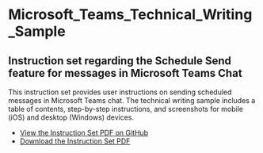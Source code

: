 # Microsoft_Teams_Technical_Writing_Sample
<h2>Instruction set regarding the Schedule Send feature for messages in Microsoft Teams Chat</h2>
This instruction set provides user instructions on sending scheduled messages in Microsoft Teams chat. The technical writing sample includes a table of contents, step-by-step instructions, and screenshots for mobile (iOS) and desktop (Windows) devices. 
<br>
<ul>
  <li>
    <a href="https://github.com/ffm5113/Microsoft_Teams_Technical_Writing_Sample/blob/main/Forrest%20Moulin%20-%20Schedule%20Send%20Teams%20Instruction%20Set.pdf">View the Instruction Set PDF on GitHub</a>
  </li>
  <li>
    <a href="https://github.com/ffm5113/Microsoft_Teams_Technical_Writing_Sample/raw/main/Forrest%20Moulin%20-%20Schedule%20Send%20Teams%20Instruction%20Set.pdf">Download the Instruction Set PDF</a>
  </li>
  </ul>
  
